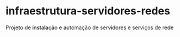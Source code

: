 # infraestrutura-servidores-redes
 Projeto de instalação e automação de servidores e serviços de rede
